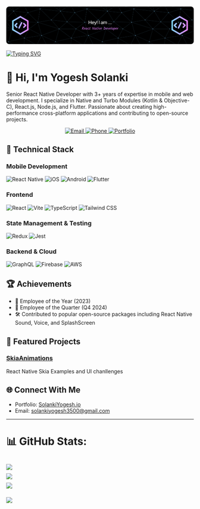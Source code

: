 
![Header](./yogesh.png)

[![Typing SVG](https://readme-typing-svg.demolab.com?font=Fira+Code&pause=1000&width=435&lines=React+Native+Developer+%F0%9F%98%8E)](https://git.io/typing-svg)
# 👋 Hi, I'm Yogesh Solanki

Senior React Native Developer with 3+ years of expertise in mobile and web development. I specialize in Native and Turbo Modules (Kotlin & Objective-C), React.js, Node.js, and Flutter. Passionate about creating high-performance cross-platform applications and contributing to open-source projects.

<div align="center">
  <a href="mailto:solankiyogesh3500@gmail.com">
    <img src="https://img.shields.io/badge/Email-D14836?style=for-the-badge&logo=gmail&logoColor=white" alt="Email" />
  </a>
  <a href="tel:+919904654107">
    <img src="https://img.shields.io/badge/Phone-00C300?style=for-the-badge&logo=phone&logoColor=white" alt="Phone" />
  </a>
  <a href="https://sarahchen.dev">
    <img src="https://img.shields.io/badge/Portfolio-000000?style=for-the-badge&logo=safari&logoColor=white" alt="Portfolio" />
  </a>
</div>

## 🚀 Technical Stack

### Mobile Development
![React Native](https://img.shields.io/badge/React_Native-20232A?style=for-the-badge&logo=react&logoColor=61DAFB)
![iOS](https://img.shields.io/badge/iOS-000000?style=for-the-badge&logo=apple&logoColor=white)
![Android](https://img.shields.io/badge/Android-3DDC84?style=for-the-badge&logo=android&logoColor=white)
![Flutter](https://img.shields.io/badge/Flutter-02569B?style=for-the-badge&logo=flutter&logoColor=white)

### Frontend
![React](https://img.shields.io/badge/React-20232A?style=for-the-badge&logo=react&logoColor=61DAFB)
![Vite](https://img.shields.io/badge/Vite-646CFF?style=for-the-badge&logo=vite&logoColor=white)
![TypeScript](https://img.shields.io/badge/TypeScript-007ACC?style=for-the-badge&logo=typescript&logoColor=white)
![Tailwind CSS](https://img.shields.io/badge/Tailwind_CSS-38B2AC?style=for-the-badge&logo=tailwind-css&logoColor=white)

### State Management & Testing
![Redux](https://img.shields.io/badge/Redux-593D88?style=for-the-badge&logo=redux&logoColor=white)
![Jest](https://img.shields.io/badge/Jest-C21325?style=for-the-badge&logo=jest&logoColor=white)

### Backend & Cloud
![GraphQL](https://img.shields.io/badge/GraphQL-E10098?style=for-the-badge&logo=graphql&logoColor=white)
![Firebase](https://img.shields.io/badge/Firebase-FFCA28?style=for-the-badge&logo=firebase&logoColor=black)
![AWS](https://img.shields.io/badge/AWS-232F3E?style=for-the-badge&logo=amazon-aws&logoColor=white)

## 🏆 Achievements
- 🌟 Employee of the Year (2023)
- 🎯 Employee of the Quarter (Q4 2024)
- 🛠️ Contributed to popular open-source packages including React Native Sound, Voice, and SplashScreen

## 📱 Featured Projects

### [SkiaAnimations](https://github.com/SolankiYogesh/SkiaAnimations)
React Native Skia Examples and UI chanllenges

## 🌐 Connect With Me

- Portfolio: [SolankiYogesh.io](https://SolankiYogesh.github.io)
- Email: solankiyogesh3500@gmail.com

---
# 📊 GitHub Stats:
![](https://github-readme-stats.vercel.app/api?username=SolankiYogesh&theme=dark&hide_border=false&include_all_commits=true&count_private=true)<br/>
![](https://github-readme-streak-stats.herokuapp.com/?user=SolankiYogesh&theme=dark&hide_border=false)<br/>
![](https://github-readme-stats.vercel.app/api/top-langs/?username=SolankiYogesh&theme=dark&hide_border=false&include_all_commits=true&count_private=true&layout=compact)
---
[![](https://visitcount.itsvg.in/api?id=SolankiYogesh&icon=0&color=0)](https://visitcount.itsvg.in)
